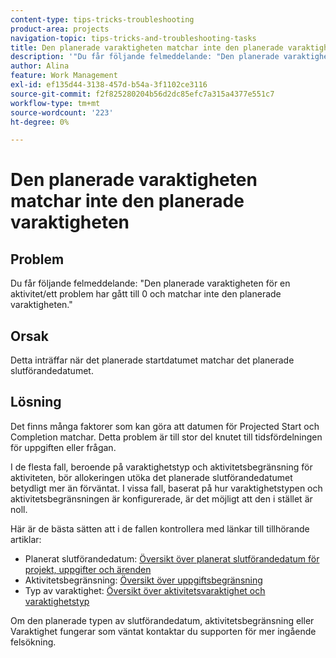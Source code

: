 ```yaml
---
content-type: tips-tricks-troubleshooting
product-area: projects
navigation-topic: tips-tricks-and-troubleshooting-tasks
title: Den planerade varaktigheten matchar inte den planerade varaktigheten
description: '"Du får följande felmeddelande: "Den planerade varaktigheten för en aktivitet/ett ärende har gått till 0 och matchar inte den planerade varaktigheten."'
author: Alina
feature: Work Management
exl-id: ef135d44-3138-457d-b54a-3f1102ce3116
source-git-commit: f2f825280204b56d2dc85efc7a315a4377e551c7
workflow-type: tm+mt
source-wordcount: '223'
ht-degree: 0%

---
```


# Den planerade varaktigheten matchar inte den planerade varaktigheten

## Problem

Du får följande felmeddelande: &quot;Den planerade varaktigheten för en aktivitet/ett problem har gått till 0 och matchar inte den planerade varaktigheten.&quot;

## Orsak

Detta inträffar när det planerade startdatumet matchar det planerade slutförandedatumet.

## Lösning

Det finns många faktorer som kan göra att datumen för Projected Start och Completion matchar. Detta problem är till stor del knutet till tidsfördelningen för uppgiften eller frågan.

I de flesta fall, beroende på varaktighetstyp och aktivitetsbegränsning för aktiviteten, bör allokeringen utöka det planerade slutförandedatumet betydligt mer än förväntat. I vissa fall, baserat på hur varaktighetstypen och aktivitetsbegränsningen är konfigurerade, är det möjligt att den i stället är noll.

Här är de bästa sätten att i de fallen kontrollera med länkar till tillhörande artiklar:

* Planerat slutförandedatum: [Översikt över planerat slutförandedatum för projekt, uppgifter och ärenden](../../../manage-work/projects/planning-a-project/project-projected-completion-date.md)
* Aktivitetsbegränsning: [Översikt över uppgiftsbegränsning](../../../manage-work/tasks/task-constraints/task-constraint-overview.md)
* Typ av varaktighet: [Översikt över aktivitetsvaraktighet och varaktighetstyp](../../../manage-work/tasks/taskdurtn/task-duration-and-duration-type.md)

Om den planerade typen av slutförandedatum, aktivitetsbegränsning eller Varaktighet fungerar som väntat kontaktar du supporten för mer ingående felsökning.
